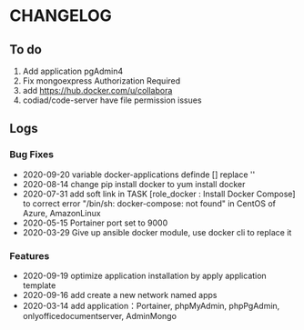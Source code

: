 # CHANGELOG

## To do

1. Add application pgAdmin4
2. Fix mongoexpress Authorization Required
3. add https://hub.docker.com/u/collabora
4. codiad/code-server have file permission issues

## Logs

### Bug Fixes

* 2020-09-20  variable docker-applications definde [] replace ''
* 2020-08-14  change pip install docker to yum install docker
* 2020-07-31  add soft link in TASK [role_docker : Install Docker Compose] to correct error "/bin/sh: docker-compose: not found" in CentOS of Azure, AmazonLinux
* 2020-05-15  Portainer port set to 9000
* 2020-03-29  Give up ansible docker module, use docker cli to replace it

### Features

* 2020-09-19  optimize application installation by apply application template
* 2020-09-16  add create a new network named apps
* 2020-03-14  add application：Portainer, phpMyAdmin, phpPgAdmin, onlyofficedocumentserver, AdminMongo
